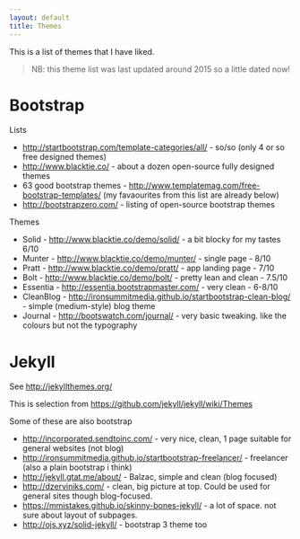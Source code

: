 ```yaml
---
layout: default
title: Themes
---
```


This is a list of themes that I have liked.

> NB: this theme list was last updated around 2015 so a little dated now!

# Bootstrap

Lists

* http://startbootstrap.com/template-categories/all/ - so/so (only 4 or so free designed themes)
* http://www.blacktie.co/ - about a dozen open-source fully designed themes
* 63 good bootstrap themes - http://www.templatemag.com/free-bootstrap-templates/ (my favaourites from this list are already below)
* http://bootstrapzero.com/ - listing of open-source bootstrap themes

Themes

* Solid - http://www.blacktie.co/demo/solid/ - a bit blocky for my tastes 6/10
* Munter - http://www.blacktie.co/demo/munter/ - single page - 8/10
* Pratt - http://www.blacktie.co/demo/pratt/ - app landing page - 7/10
* Bolt - http://www.blacktie.co/demo/bolt/ - pretty lean and clean - 7.5/10
* Essentia - http://essentia.bootstrapmaster.com/ - very clean - 6-8/10
* CleanBlog - http://ironsummitmedia.github.io/startbootstrap-clean-blog/ - simple (medium-style) blog theme
* Journal - http://bootswatch.com/journal/ - very basic tweaking. like the colours but not the typography
 
# Jekyll

See http://jekyllthemes.org/

This is selection from https://github.com/jekyll/jekyll/wiki/Themes

Some of these are also bootstrap

* http://incorporated.sendtoinc.com/ - very nice, clean, 1 page suitable for general websites (not blog)
* http://ironsummitmedia.github.io/startbootstrap-freelancer/ - freelancer (also a plain bootstrap i think)
* http://jekyll.gtat.me/about/ - Balzac, simple and clean (blog focused)
* http://dzerviniks.com/ - clean, big picture at top. Could be used for general sites though blog-focused.
* https://mmistakes.github.io/skinny-bones-jekyll/ - a lot of space. not sure about layout of subpages.
* http://ojs.xyz/solid-jekyll/ - bootstrap 3 theme too


